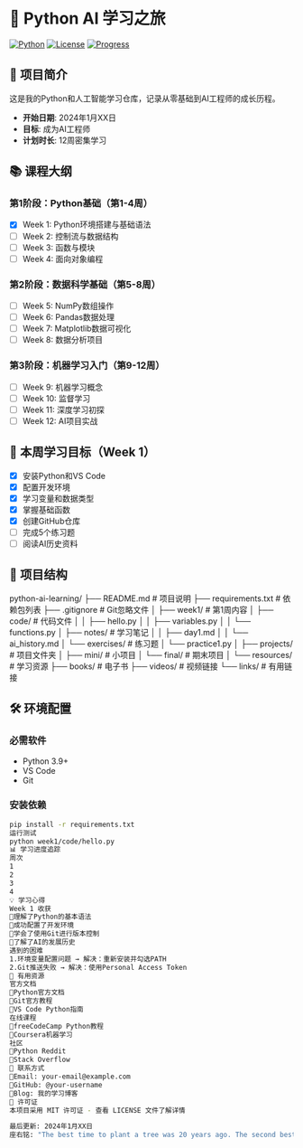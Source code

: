 # 🚀 Python AI 学习之旅

[![Python](https://img.shields.io/badge/Python-3.9+-blue.svg)](https://www.python.org/)
[![License](https://img.shields.io/badge/License-MIT-green.svg)](LICENSE)
[![Progress](https://img.shields.io/badge/Progress-Week%201-yellow.svg)](week1/)

## 📖 项目简介

这是我的Python和人工智能学习仓库，记录从零基础到AI工程师的成长历程。

- **开始日期**: 2024年1月XX日
- **目标**: 成为AI工程师
- **计划时长**: 12周密集学习

## 📚 课程大纲

### 第1阶段：Python基础（第1-4周）
- [x] Week 1: Python环境搭建与基础语法
- [ ] Week 2: 控制流与数据结构
- [ ] Week 3: 函数与模块
- [ ] Week 4: 面向对象编程

### 第2阶段：数据科学基础（第5-8周）
- [ ] Week 5: NumPy数组操作
- [ ] Week 6: Pandas数据处理
- [ ] Week 7: Matplotlib数据可视化
- [ ] Week 8: 数据分析项目

### 第3阶段：机器学习入门（第9-12周）
- [ ] Week 9: 机器学习概念
- [ ] Week 10: 监督学习
- [ ] Week 11: 深度学习初探
- [ ] Week 12: AI项目实战

## 🎯 本周学习目标（Week 1）

- [x] 安装Python和VS Code
- [x] 配置开发环境
- [x] 学习变量和数据类型
- [x] 掌握基础函数
- [x] 创建GitHub仓库
- [ ] 完成5个练习题
- [ ] 阅读AI历史资料

## 📁 项目结构
python-ai-learning/ ├── README.md # 项目说明 ├── requirements.txt # 依赖包列表 ├── .gitignore # Git忽略文件 │ ├── week1/ # 第1周内容 │ ├── code/ # 代码文件 │ │ ├── hello.py │ │ ├── variables.py │ │ └── functions.py │ ├── notes/ # 学习笔记 │ │ ├── day1.md │ │ └── ai_history.md │ └── exercises/ # 练习题 │ └── practice1.py │ ├── projects/ # 项目文件夹 │ ├── mini/ # 小项目 │ └── final/ # 期末项目 │ └── resources/ # 学习资源 ├── books/ # 电子书 ├── videos/ # 视频链接 └── links/ # 有用链接
## 🛠️ 环境配置

### 必需软件
- Python 3.9+
- VS Code
- Git

### 安装依赖
```bash
pip install -r requirements.txt
运行测试
python week1/code/hello.py
📊 学习进度追踪
周次
1
2
3
4
💡 学习心得
Week 1 收获
理解了Python的基本语法
成功配置了开发环境
学会了使用Git进行版本控制
了解了AI的发展历史
遇到的困难
1.环境变量配置问题 → 解决：重新安装并勾选PATH
2.Git推送失败 → 解决：使用Personal Access Token
🔗 有用资源
官方文档
Python官方文档
Git官方教程
VS Code Python指南
在线课程
freeCodeCamp Python教程
Coursera机器学习
社区
Python Reddit
Stack Overflow
📧 联系方式
Email: your-email@example.com
GitHub: @your-username
Blog: 我的学习博客
📜 许可证
本项目采用 MIT 许可证 - 查看 LICENSE 文件了解详情

最后更新: 2024年1月XX日
座右铭: "The best time to plant a tree was 20 years ago. The second best time is now.🌱"